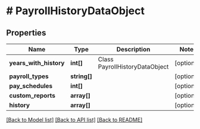 # # PayrollHistoryDataObject

## Properties

Name | Type | Description | Notes
------------ | ------------- | ------------- | -------------
**years_with_history** | **int[]** | Class PayrollHistoryDataObject | [optional]
**payroll_types** | **string[]** |  | [optional]
**pay_schedules** | **int[]** |  | [optional]
**custom_reports** | **array[]** |  | [optional]
**history** | **array[]** |  | [optional]

[[Back to Model list]](../../README.md#models) [[Back to API list]](../../README.md#endpoints) [[Back to README]](../../README.md)
